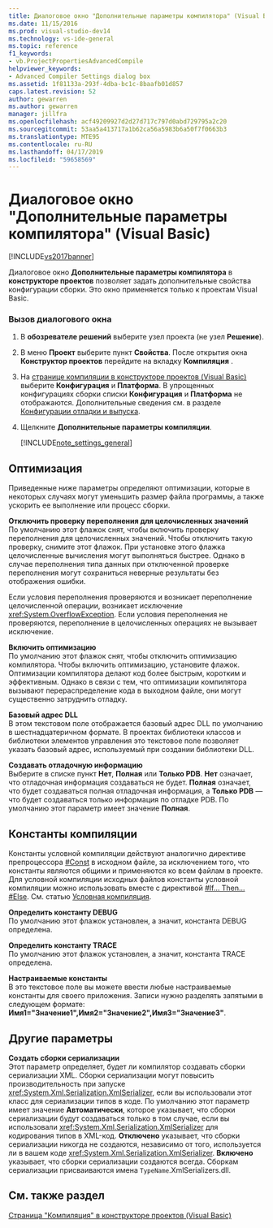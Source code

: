 ```yaml
---
title: Диалоговое окно "Дополнительные параметры компилятора" (Visual Basic) | Документы Майкрософт
ms.date: 11/15/2016
ms.prod: visual-studio-dev14
ms.technology: vs-ide-general
ms.topic: reference
f1_keywords:
- vb.ProjectPropertiesAdvancedCompile
helpviewer_keywords:
- Advanced Compiler Settings dialog box
ms.assetid: 1f81133a-293f-4dba-bc1c-8baafb01d857
caps.latest.revision: 52
author: gewarren
ms.author: gewarren
manager: jillfra
ms.openlocfilehash: acf49209927d2d27d717c797d0abd729795a2c20
ms.sourcegitcommit: 53aa5a413717a1b62ca56a5983b6a50f7f0663b3
ms.translationtype: MTE95
ms.contentlocale: ru-RU
ms.lasthandoff: 04/17/2019
ms.locfileid: "59658569"
---
```

# <a name="advanced-compiler-settings-dialog-box-visual-basic"></a>Диалоговое окно "Дополнительные параметры компилятора" (Visual Basic)
[!INCLUDE[vs2017banner](../../includes/vs2017banner.md)]

Диалоговое окно **Дополнительные параметры компилятора** в **конструкторе проектов** позволяет задать дополнительные свойства конфигурации сборки. Это окно применяется только к проектам Visual Basic.  
  
### <a name="to-access-this-dialog-box"></a>Вызов диалогового окна  
  
1. В **обозревателе решений** выберите узел проекта (не узел **Решение**).  
  
2. В меню **Проект** выберите пункт **Свойства**. После открытия окна **Конструктор проектов** перейдите на вкладку **Компиляция** .  
  
3. На [странице компиляции в конструкторе проектов (Visual Basic)](../../ide/reference/compile-page-project-designer-visual-basic.md) выберите **Конфигурация** и **Платформа**. В упрощенных конфигурациях сборки списки **Конфигурация** и **Платформа** не отображаются. Дополнительные сведения см. в разделе [Конфигурации отладки и выпуска](http://msdn.microsoft.com/0440b300-0614-4511-901a-105b771b236e).  
  
4. Щелкните **Дополнительные параметры компиляции**.  
  
   [!INCLUDE[note_settings_general](../../includes/note-settings-general-md.md)]  
  
## <a name="optimizations"></a>Оптимизация  
 Приведенные ниже параметры определяют оптимизации, которые в некоторых случаях могут уменьшить размер файла программы, а также ускорить ее выполнение или процесс сборки.  
  
 **Отключить проверку переполнения для целочисленных значений**  
 По умолчанию этот флажок снят, чтобы включить проверку переполнения для целочисленных значений. Чтобы отключить такую проверку, снимите этот флажок. При установке этого флажка целочисленные вычисления могут выполняться быстрее. Однако в случае переполнения типа данных при отключенной проверке переполнения могут сохраниться неверные результаты без отображения ошибки.  
  
 Если условия переполнения проверяются и возникает переполнение целочисленной операции, возникает исключение <xref:System.OverflowException>. Если условия переполнения не проверяются, переполнение в целочисленных операциях не вызывает исключение.  
  
 **Включить оптимизацию**  
 По умолчанию этот флажок снят, чтобы отключить оптимизацию компилятора. Чтобы включить оптимизацию, установите флажок. Оптимизации компилятора делают код более быстрым, коротким и эффективным. Однако в связи с тем, что оптимизации компилятора вызывают перераспределение кода в выходном файле, они могут существенно затруднить отладку.  
  
 **Базовый адрес DLL**  
 В этом текстовом поле отображается базовый адрес DLL по умолчанию в шестнадцатеричном формате. В проектах библиотеки классов и библиотеки элементов управления это текстовое поле позволяет указать базовый адрес, используемый при создании библиотеки DLL.  
  
 **Создавать отладочную информацию**  
 Выберите в списке пункт **Нет**, **Полная** или **Только PDB**. **Нет** означает, что отладочная информация создаваться не будет. **Полная** означает, что будет создаваться полная отладочная информация, а **Только PDB** — что будет создаваться только информация по отладке PDB. По умолчанию этот параметр имеет значение **Полная**.  
  
## <a name="compilation-constants"></a>Константы компиляции  
 Константы условной компиляции действуют аналогично директиве препроцессора [#Const](http://msdn.microsoft.com/library/707669e5-23f9-4f17-8622-a0d534429386) в исходном файле, за исключением того, что константы являются общими и применяются ко всем файлам в проекте. Для условной компиляции исходных файлов константы условной компиляции можно использовать вместе с директивой [#If... Then... #Else](http://msdn.microsoft.com/library/10bba104-e3fd-451b-b672-faa472530502). См. статью [Условная компиляция](http://msdn.microsoft.com/library/9c35e55e-7eee-44fb-a586-dad1f1884848).  
  
 **Определить константу DEBUG**  
 По умолчанию этот флажок установлен, а значит, константа DEBUG определена.  
  
 **Определить константу TRACE**  
 По умолчанию этот флажок установлен, а значит, константа TRACE определена.  
  
 **Настраиваемые константы**  
 В это текстовое поле вы можете ввести любые настраиваемые константы для своего приложения. Записи нужно разделять запятыми в следующем формате: **Имя1="Значение1",Имя2="Значение2",Имя3="Значение3"**.  
  
## <a name="other-settings"></a>Другие параметры  
 **Создать сборки сериализации**  
 Этот параметр определяет, будет ли компилятор создавать сборки сериализации XML. Сборки сериализации могут повысить производительность при запуске <xref:System.Xml.Serialization.XmlSerializer>, если вы использовали этот класс для сериализации типов в коде. По умолчанию этот параметр имеет значение **Автоматически**, которое указывает, что сборки сериализации будут создаваться только в том случае, если вы использовали <xref:System.Xml.Serialization.XmlSerializer> для кодирования типов в XML-код. **Отключено** указывает, что сборки сериализации никогда не создаются, независимо от того, используется ли в вашем коде <xref:System.Xml.Serialization.XmlSerializer>. **Включено** указывает, что сборки сериализации создаются всегда. Сборкам сериализации присваиваются имена `TypeName`.XmlSerializers.dll.  
  
## <a name="see-also"></a>См. также раздел  
 [Страница "Компиляция" в конструкторе проектов (Visual Basic)](../../ide/reference/compile-page-project-designer-visual-basic.md)
